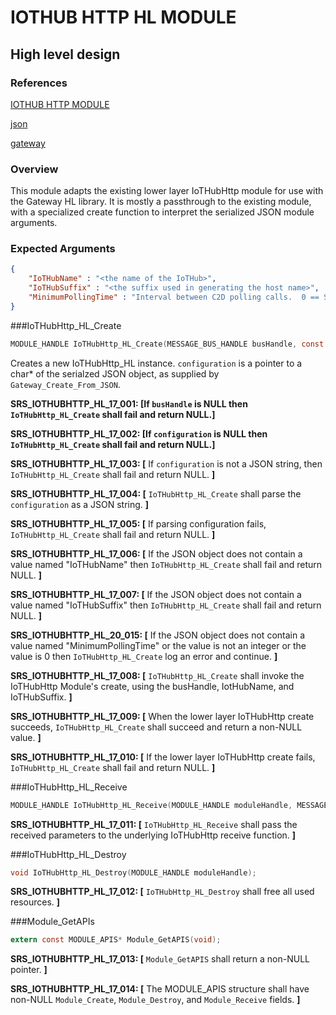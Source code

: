 IOTHUB HTTP HL MODULE
===========

High level design
-----------------

### References
[IOTHUB HTTP MODULE](./iothubhttpmodule.md)

[json](http://www.json.org)

[gateway](../../../../devdoc/gateway_requirements.md)

### Overview

This module adapts the existing lower layer IoTHubHttp module for use with the Gateway
HL library.  It is mostly a passthrough to the existing module, with a specialized
create function to  interpret the serialized JSON module arguments.

### Expected Arguments
```json
{
    "IoTHubName" : "<the name of the IoTHub>",
    "IoTHubSuffix" : "<the suffix used in generating the host name>",
    "MinimumPollingTime" : "Interval between C2D polling calls.  0 == SDK default"
}
```


###IoTHubHttp_HL_Create
```C
MODULE_HANDLE IoTHubHttp_HL_Create(MESSAGE_BUS_HANDLE busHandle, const void* configuration);
```
Creates a new IoTHubHttp_HL instance. `configuration` is a pointer to a char* 
of the serialzed JSON object, as supplied by `Gateway_Create_From_JSON`.

**SRS_IOTHUBHTTP_HL_17_001: [**If `busHandle` is NULL then `IoTHubHttp_HL_Create` 
shall fail and return NULL.**]**
 
**SRS_IOTHUBHTTP_HL_17_002: [**If `configuration` is NULL then 
`IoTHubHttp_HL_Create` shall fail and return NULL.**]**

**SRS_IOTHUBHTTP_HL_17_003: [** If `configuration` is not a JSON string, then `IoTHubHttp_HL_Create` shall 
fail and return NULL. **]**

**SRS_IOTHUBHTTP_HL_17_004: [** `IoTHubHttp_HL_Create` shall parse the `configuration` as a JSON string. **]**

**SRS_IOTHUBHTTP_HL_17_005: [** If parsing configuration fails, `IoTHubHttp_HL_Create` shall fail and return 
NULL. **]**

**SRS_IOTHUBHTTP_HL_17_006: [** If the JSON object does not contain a value named "IoTHubName" then `IoTHubHttp_HL_Create` shall fail and return NULL. **]**

**SRS_IOTHUBHTTP_HL_17_007: [** If the JSON object does not contain a value named "IoTHubSuffix" then `IoTHubHttp_HL_Create` shall fail and return NULL. **]**

**SRS_IOTHUBHTTP_HL_20_015: [** If the JSON object does not contain a value named "MinimumPollingTime" or the value is not an integer or the value is 0 then `IoTHubHttp_HL_Create` log an error and continue. **]**

**SRS_IOTHUBHTTP_HL_17_008: [** `IoTHubHttp_HL_Create` shall invoke the IoTHubHttp Module's create, using the busHandle, IotHubName, and IoTHubSuffix. **]**

**SRS_IOTHUBHTTP_HL_17_009: [** When the lower layer IoTHubHttp create succeeds, `IoTHubHttp_HL_Create` shall succeed and return a non-NULL value. **]**

**SRS_IOTHUBHTTP_HL_17_010: [** If the lower layer IoTHubHttp create fails, `IoTHubHttp_HL_Create` shall fail and return NULL. **]**

###IoTHubHttp_HL_Receive
```C
MODULE_HANDLE IoTHubHttp_HL_Receive(MODULE_HANDLE moduleHandle, MESSAGE_HANDLE messageHandle);
```

**SRS_IOTHUBHTTP_HL_17_011: [** `IoTHubHttp_HL_Receive` shall pass the received parameters to the underlying  IoTHubHttp receive function. **]**

###IoTHubHttp_HL_Destroy
```C
void IoTHubHttp_HL_Destroy(MODULE_HANDLE moduleHandle);
```
**SRS_IOTHUBHTTP_HL_17_012: [** `IoTHubHttp_HL_Destroy` shall free all used resources. **]**


###Module_GetAPIs
```C
extern const MODULE_APIS* Module_GetAPIS(void);
```

**SRS_IOTHUBHTTP_HL_17_013: [** `Module_GetAPIS` shall return a non-NULL pointer. **]**
 
**SRS_IOTHUBHTTP_HL_17_014: [** The MODULE_APIS structure shall have non-NULL `Module_Create`, `Module_Destroy`, and `Module_Receive` fields. **]**